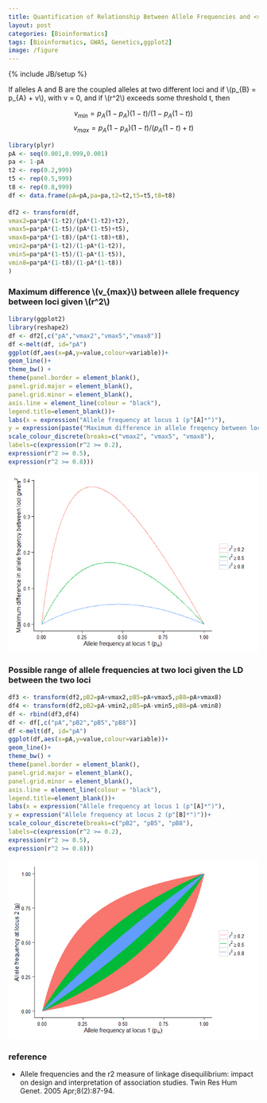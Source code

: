 ```yaml
---
title: Quantification of Relationship Between Allele Frequencies and <span class="math">\(r^2\)</span>
layout: post
categories: [Bioinformatics]
tags: [Bioinformatics, GWAS, Genetics,ggplot2]
image: /figure
---
```

{% include JB/setup %}

<p>If alleles A and B are the coupled alleles at two different loci and if <span class="math">\(p_{B} = p_{A} + v\)</span>, with v = 0, and if <span class="math">\(r^2\)</span> exceeds some threshold t, then</p>

$$v_{min} = p_{A}(1 - p_{A})(1 - t)/(1 - p_{A}(1 - t))$$
$$v_{max} = p_{A}(1 - p_{A})(1 - t)/(p_{A}(1 - t) + t)$$


```r
library(plyr)
pA <- seq(0.001,0.999,0.001)
pa <- 1-pA
t2 <- rep(0.2,999)
t5 <- rep(0.5,999)
t8 <- rep(0.8,999)
df <- data.frame(pA=pA,pa=pa,t2=t2,t5=t5,t8=t8)

df2 <- transform(df,
vmax2=pa*pA*(1-t2)/(pA*(1-t2)+t2),
vmax5=pa*pA*(1-t5)/(pA*(1-t5)+t5),
vmax8=pa*pA*(1-t8)/(pA*(1-t8)+t8),
vmin2=pa*pA*(1-t2)/(1-pA*(1-t2)),
vmin5=pa*pA*(1-t5)/(1-pA*(1-t5)),
vmin8=pa*pA*(1-t8)/(1-pA*(1-t8))
)
```

<h3>Maximum difference <span class="math">\(v_{max}\)</span> between allele frequency between loci given <span class="math">\(r^2\)</span></h3>


```r
library(ggplot2)
library(reshape2)
df <- df2[,c("pA","vmax2","vmax5","vmax8")]
df <-melt(df, id="pA")
ggplot(df,aes(x=pA,y=value,colour=variable))+
geom_line()+
theme_bw() +
theme(panel.border = element_blank(),
panel.grid.major = element_blank(),
panel.grid.minor = element_blank(),
axis.line = element_line(colour = "black"),
legend.title=element_blank())+
labs(x = expression("Allele frequency at locus 1 (p"[A]*")"),
y = expression(paste("Maximum difference in allele freqency between loci given\t", r^2)))+
scale_colour_discrete(breaks=c("vmax2", "vmax5", "vmax8"),
labels=c(expression(r^2 >= 0.2),
expression(r^2 >= 0.5),
expression(r^2 >= 0.8)))
```

![plot of chunk vmax](/figure/vmax.png)

### Possible range of allele frequencies at two loci given the LD between the two loci


```r
df3 <- transform(df2,pB2=pA+vmax2,pB5=pA+vmax5,pB8=pA+vmax8)
df4 <- transform(df2,pB2=pA-vmin2,pB5=pA-vmin5,pB8=pA-vmin8)
df <- rbind(df3,df4)
df <- df[,c("pA","pB2","pB5","pB8")]
df <-melt(df, id="pA")
ggplot(df,aes(x=pA,y=value,colour=variable))+
geom_line()+
theme_bw() +
theme(panel.border = element_blank(),
panel.grid.major = element_blank(),
panel.grid.minor = element_blank(),
axis.line = element_line(colour = "black"),
legend.title=element_blank())+
labs(x = expression("Allele frequency at locus 1 (p"[A]*")"),
y = expression("Allele frequency at locus 2 (p"[B]*")"))+
scale_colour_discrete(breaks=c("pB2", "pB5", "pB8"),
labels=c(expression(r^2 >= 0.2),
expression(r^2 >= 0.5),
expression(r^2 >= 0.8)))
```

![plot of chunk frange](/figure/frange.png)


### reference
* Allele frequencies and the r2 measure of linkage disequilibrium: impact on design and interpretation of association studies. Twin Res Hum Genet. 2005 Apr;8(2):87-94.

